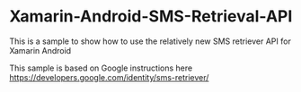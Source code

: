 # Xamarin-Android-SMS-Retrieval-API
This is a sample to show how to use the relatively new SMS retriever API for Xamarin Android

This sample is based on Google instructions here
https://developers.google.com/identity/sms-retriever/
